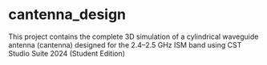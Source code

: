 # cantenna_design
This project contains the complete 3D simulation of a cylindrical waveguide antenna (cantenna) designed for the 2.4–2.5 GHz ISM band using CST Studio Suite 2024 (Student Edition)
